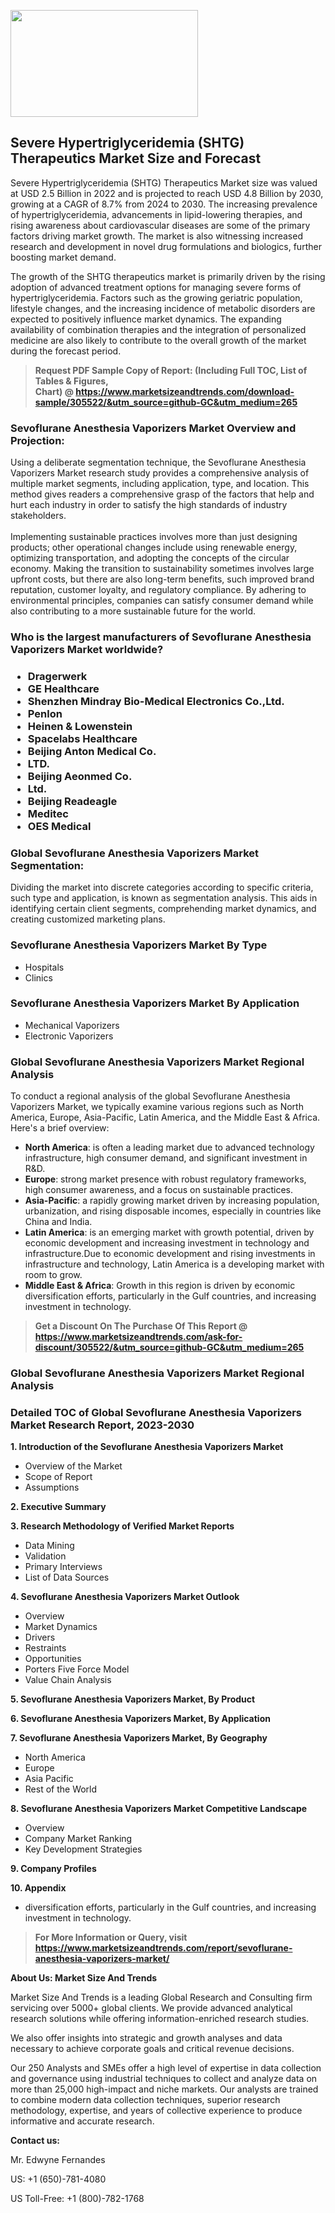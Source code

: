 <p><img class="alignnone size-medium wp-image-20088" src="https://ffe5etoiles.com/wp-content/uploads/2024/12/MST1-300x171.png" alt="" width="300" height="171" /></p><h2>Severe Hypertriglyceridemia (SHTG) Therapeutics Market Size and Forecast</h2><p>Severe Hypertriglyceridemia (SHTG) Therapeutics Market size was valued at USD 2.5 Billion in 2022 and is projected to reach USD 4.8 Billion by 2030, growing at a CAGR of 8.7% from 2024 to 2030. The increasing prevalence of hypertriglyceridemia, advancements in lipid-lowering therapies, and rising awareness about cardiovascular diseases are some of the primary factors driving market growth. The market is also witnessing increased research and development in novel drug formulations and biologics, further boosting market demand.</p><p>The growth of the SHTG therapeutics market is primarily driven by the rising adoption of advanced treatment options for managing severe forms of hypertriglyceridemia. Factors such as the growing geriatric population, lifestyle changes, and the increasing incidence of metabolic disorders are expected to positively influence market dynamics. The expanding availability of combination therapies and the integration of personalized medicine are also likely to contribute to the overall growth of the market during the forecast period.</p></p><blockquote id="" class=""><strong>Request PDF Sample Copy of Report: (Including Full TOC, List of Tables &amp; Figures, Chart)&nbsp;@&nbsp;<strong><a href="https://www.marketsizeandtrends.com/download-sample/305522/&utm_source=github-GC&utm_medium=265" target="_blank">https://www.marketsizeandtrends.com/download-sample/305522/&utm_source=github-GC&utm_medium=265</a></strong></strong></blockquote><h3 id="" class="">Sevoflurane Anesthesia Vaporizers Market&nbsp;Overview and Projection:</h3><p id="" class="">Using a deliberate segmentation technique, the Sevoflurane Anesthesia Vaporizers Market research study provides a comprehensive analysis of multiple market segments, including application, type, and location. This method gives readers a comprehensive grasp of the factors that help and hurt each industry in order to satisfy the high standards of industry stakeholders. <br /> <br />Implementing sustainable practices involves more than just designing products; other operational changes include using renewable energy, optimizing transportation, and adopting the concepts of the circular economy. Making the transition to sustainability sometimes involves large upfront costs, but there are also long-term benefits, such improved brand reputation, customer loyalty, and regulatory compliance. By adhering to environmental principles, companies can satisfy consumer demand while also contributing to a more sustainable future for the world.</p><h3 id="" class="">Who is the largest manufacturers of&nbsp;Sevoflurane Anesthesia Vaporizers Market worldwide?</h3><h3 class=""><p><ul><li>Dragerwerk </li><li> GE Healthcare </li><li> Shenzhen Mindray Bio-Medical Electronics Co.,Ltd. </li><li> Penlon </li><li> Heinen & Lowenstein </li><li> Spacelabs Healthcare </li><li> Beijing Anton Medical Co. </li><li> LTD. </li><li> Beijing Aeonmed Co. </li><li> Ltd. </li><li> Beijing Readeagle </li><li> Meditec </li><li> OES Medical</li></ul></p></h3><h3 id="" class="">Global&nbsp;Sevoflurane Anesthesia Vaporizers Market Segmentation:</h3><p id="" class="">Dividing the market into discrete categories according to specific criteria, such type and application, is known as segmentation analysis. This aids in identifying certain client segments, comprehending market dynamics, and creating customized marketing plans.</p><h3 id="" class="">Sevoflurane Anesthesia Vaporizers Market&nbsp;By Type</h3><p><p><ul><li>Hospitals</li><li> Clinics</p></li></ul></p></p><h3 id="" class="">Sevoflurane Anesthesia Vaporizers Market&nbsp;By Application</h3><p class=""><p><ul><li>Mechanical Vaporizers</li><li> Electronic Vaporizers</li></ul></p></p><h3 id="" class="">Global Sevoflurane Anesthesia Vaporizers Market Regional Analysis</h3><p id="" class="">To conduct a regional analysis of the global Sevoflurane Anesthesia Vaporizers Market, we typically examine various regions such as North America, Europe, Asia-Pacific, Latin America, and the Middle East &amp; Africa. Here's a brief overview:</p><ul><li><strong>North America</strong>: is often a leading market due to advanced technology infrastructure, high consumer demand, and significant investment in R&amp;D.</li><li><strong>Europe</strong>: strong market presence with robust regulatory frameworks, high consumer awareness, and a focus on sustainable practices.</li><li><strong>Asia-Pacific</strong>: a rapidly growing market driven by increasing population, urbanization, and rising disposable incomes, especially in countries like China and India.</li><li><strong>Latin America</strong>: is an emerging market with growth potential, driven by economic development and increasing investment in technology and infrastructure.Due to economic development and rising investments in infrastructure and technology, Latin America is a developing market with room to grow.</li><li><strong>Middle East &amp; Africa</strong>: Growth in this region is driven by economic diversification efforts, particularly in the Gulf countries, and increasing investment in technology.</li></ul><blockquote id="" class=""><strong>Get a Discount On The Purchase Of This Report @ <strong><a href="https://www.marketsizeandtrends.com/ask-for-discount/305522/&utm_source=github-GC&utm_medium=265" target="_blank">https://www.marketsizeandtrends.com/ask-for-discount/305522/&utm_source=github-GC&utm_medium=265</a></strong></strong></blockquote><h3 id="" class="">Global Sevoflurane Anesthesia Vaporizers Market Regional Analysis</h3><h3 id="" class="">Detailed TOC of Global Sevoflurane Anesthesia Vaporizers Market Research Report, 2023-2030</h3><p id="" class=""><strong>1. Introduction of the Sevoflurane Anesthesia Vaporizers Market</strong></p><ul><li>Overview of the Market</li><li>Scope of Report</li><li>Assumptions</li></ul><p id="" class=""><strong>2. Executive Summary</strong></p><p id="" class=""><strong>3. Research Methodology of Verified Market Reports</strong></p><ul><li>Data Mining</li><li>Validation</li><li>Primary Interviews</li><li>List of Data Sources</li></ul><p id="" class=""><strong>4. Sevoflurane Anesthesia Vaporizers Market Outlook</strong></p><ul><li>Overview</li><li>Market Dynamics</li><li>Drivers</li><li>Restraints</li><li>Opportunities</li><li>Porters Five Force Model</li><li>Value Chain Analysis</li></ul><p id="" class=""><strong>5. Sevoflurane Anesthesia Vaporizers Market, By Product</strong></p><p id="" class=""><strong>6. Sevoflurane Anesthesia Vaporizers Market, By Application</strong></p><p id="" class=""><strong>7. Sevoflurane Anesthesia Vaporizers Market, By Geography</strong></p><ul><li>North America</li><li>Europe</li><li>Asia Pacific</li><li>Rest of the World</li></ul><p id="" class=""><strong>8. Sevoflurane Anesthesia Vaporizers Market Competitive Landscape</strong></p><ul><li>Overview</li><li>Company Market Ranking</li><li>Key Development Strategies</li></ul><p id="" class=""><strong>9. Company Profiles</strong></p><p id="" class=""><strong>10. Appendix</strong></p><ul><li>diversification efforts, particularly in the Gulf countries, and increasing investment in technology.</li></ul><blockquote id="" class=""><strong>For More Information or Query, visit <strong><strong><a href="https://www.marketsizeandtrends.com/report/sevoflurane-anesthesia-vaporizers-market/" target="_blank">https://www.marketsizeandtrends.com/report/sevoflurane-anesthesia-vaporizers-market/</a></strong></strong></strong></blockquote><p id="" class=""><strong>About Us: Market Size And Trends</strong></p><p id="" class="">Market Size And Trends is a leading Global Research and Consulting firm servicing over 5000+ global clients. We provide advanced analytical research solutions while offering information-enriched research studies.</p><p id="" class="">We also offer insights into strategic and growth analyses and data necessary to achieve corporate goals and critical revenue decisions.</p><p id="" class="">Our 250 Analysts and SMEs offer a high level of expertise in data collection and governance using industrial techniques to collect and analyze data on more than 25,000 high-impact and niche markets. Our analysts are trained to combine modern data collection techniques, superior research methodology, expertise, and years of collective experience to produce informative and accurate research.</p><p id="" class=""><strong>Contact us:</strong></p><p id="" class="">Mr. Edwyne Fernandes</p><p id="" class="">US: +1 (650)-781-4080</p><p id="" class="">US Toll-Free: +1 (800)-782-1768</p>

